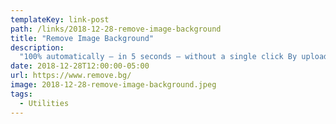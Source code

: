 ```yaml
---
templateKey: link-post
path: /links/2018-12-28-remove-image-background
title: "Remove Image Background"
description:
  "100% automatically – in 5 seconds – without a single click By uploading an image or URL you agree to our Terms of Service. This site is protected by reCAPTCHA and the Google Privacy Policy and Terms of Service apply. "
date: 2018-12-28T12:00:00-05:00
url: https://www.remove.bg/
image: 2018-12-28-remove-image-background.jpeg
tags:
  - Utilities
---
```


